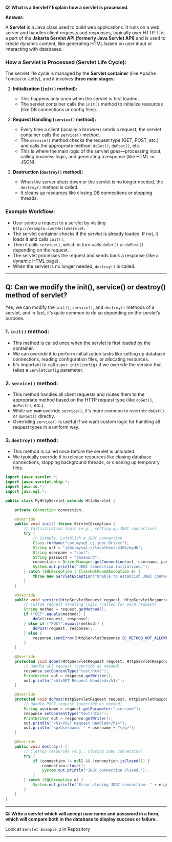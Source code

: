 **Q: What is a Servlet? Explain how a servlet is processed.**

**Answer:**

A **Servlet** is a Java class used to build web applications. It runs on a web server and handles client requests and responses, typically over HTTP. It is a part of the **Jakarta Servlet API (formerly Java Servlet API)** and is used to create dynamic content, like generating HTML based on user input or interacting with databases.

### How a Servlet is Processed (Servlet Life Cycle):

The servlet life cycle is managed by the **Servlet container** (like Apache Tomcat or Jetty), and it involves **three main stages**:

1. **Initialization (`init()` method):**

   * This happens only once when the servlet is first loaded.
   * The servlet container calls the `init()` method to initialize resources (like DB connections or config files).

2. **Request Handling (`service()` method):**

   * Every time a client (usually a browser) sends a request, the servlet container calls the `service()` method.
   * The `service()` method checks the request type (GET, POST, etc.) and calls the appropriate method: `doGet()`, `doPost()`, etc.
   * This is where the main logic of the servlet goes—processing input, calling business logic, and generating a response (like HTML or JSON).

3. **Destruction (`destroy()` method):**

   * When the server shuts down or the servlet is no longer needed, the `destroy()` method is called.
   * It cleans up resources like closing DB connections or stopping threads.

### Example Workflow:

* User sends a request to a servlet by visiting `http://example.com/HelloServlet`.
* The servlet container checks if the servlet is already loaded. If not, it loads it and calls `init()`.
* Then it calls `service()`, which in turn calls `doGet()` or `doPost()` depending on the request.
* The servlet processes the request and sends back a response (like a dynamic HTML page).
* When the servlet is no longer needed, `destroy()` is called.

---
## Q: Can we modify the init(), service() or destroy() method of servlet?

Yes, we can modify the `init()`, `service()`, and `destroy()` methods of a servlet, and in fact, it’s quite common to do so depending on the servlet’s purpose.

### 1. `init()` method:

* This method is called once when the servlet is first loaded by the container.
* We can override it to perform initialization tasks like setting up database connections, reading configuration files, or allocating resources.
* It's important to call `super.init(config)` if we override the version that takes a `ServletConfig` parameter.

### 2. `service()` method:

* This method handles all client requests and routes them to the appropriate method based on the HTTP request type (like `doGet()`, `doPost()`, etc.).
* While we **can** override `service()`, it's more common to override `doGet()` or `doPost()` directly.
* Overriding `service()` is useful if we want custom logic for handling all request types in a uniform way.

### 3. `destroy()` method:

* This method is called once before the servlet is unloaded.
* We typically override it to release resources like closing database connections, stopping background threads, or cleaning up temporary files.

```java
import javax.servlet.*;
import javax.servlet.http.*;
import java.io.*;
import java.sql.*;

public class MyHttpServlet extends HttpServlet {

    private Connection connection;

    @Override
    public void init() throws ServletException {
        // Initialization logic (e.g., setting up JDBC connection)
        try {
            // Example: Establish a JDBC connection
            Class.forName("com.mysql.cj.jdbc.Driver");
            String url = "jdbc:mysql://localhost:3306/mydb";
            String username = "root";
            String password = "password";
            connection = DriverManager.getConnection(url, username, password);
            System.out.println("JDBC connection initialized.");
        } catch (SQLException | ClassNotFoundException e) {
            throw new ServletException("Unable to establish JDBC connection", e);
        }
    }

    @Override
    public void service(HttpServletRequest request, HttpServletResponse response) throws ServletException, IOException {
        // Custom request handling logic (called for each request)
        String method = request.getMethod();
        if ("GET".equals(method)) {
            doGet(request, response);
        } else if ("POST".equals(method)) {
            doPost(request, response);
        } else {
            response.sendError(HttpServletResponse.SC_METHOD_NOT_ALLOWED);
        }
    }

    @Override
    protected void doGet(HttpServletRequest request, HttpServletResponse response) throws ServletException, IOException {
        // Handle GET request (override as needed)
        response.setContentType("text/html");
        PrintWriter out = response.getWriter();
        out.println("<h1>GET Request Handled</h1>");
    }

    @Override
    protected void doPost(HttpServletRequest request, HttpServletResponse response) throws ServletException, IOException {
        // Handle POST request (override as needed)
        String username = request.getParameter("username");
        response.setContentType("text/html");
        PrintWriter out = response.getWriter();
        out.println("<h1>POST Request Handled</h1>");
        out.println("<p>Username: " + username + "</p>");
    }

    @Override
    public void destroy() {
        // Cleanup resources (e.g., closing JDBC connection)
        try {
            if (connection != null && !connection.isClosed()) {
                connection.close();
                System.out.println("JDBC connection closed.");
            }
        } catch (SQLException e) {
            System.out.println("Error closing JDBC connection: " + e.getMessage());
        }
    }
}

```

---

**Q: Write a servlet which will accept user name and password in a form, which will compare both in the database to display success or failure.**

Look at `Servlet Example 2` in Repository

---
